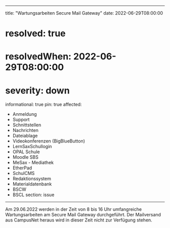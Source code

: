 
---
title: "Wartungsarbeiten Secure Mail Gateway"
date: 2022-06-29T08:00:00
# resolved: true
# resolvedWhen: 2022-06-29T08:00:00
# severity: down
informational: true
pin: true 
affected:
- Anmeldung
- Support
- Schnittstellen
- Nachrichten
- Dateiablage
- Videokonferenzen (BigBlueButton)
- LernSaxSchullogin
- OPAL Schule
- Moodle SBS
- MeSax - Mediathek
- EtherPad
- SchulCMS
- Redaktionssystem
- Materialdatenbank
- BSCW
- BSCL
section: issue
---

Am 29.06.2022 werden in der Zeit von 8 bis 16 Uhr umfangreiche Wartungsarbeiten am Secure Mail Gateway durchgeführt. Der Mailversand aus CampusNet heraus wird in dieser Zeit nicht zur Verfügung stehen.
